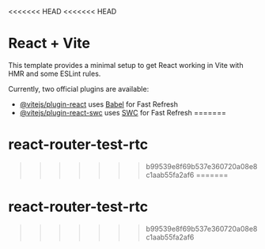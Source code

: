 <<<<<<< HEAD
<<<<<<< HEAD
# React + Vite

This template provides a minimal setup to get React working in Vite with HMR and some ESLint rules.

Currently, two official plugins are available:

- [@vitejs/plugin-react](https://github.com/vitejs/vite-plugin-react/blob/main/packages/plugin-react/README.md) uses [Babel](https://babeljs.io/) for Fast Refresh
- [@vitejs/plugin-react-swc](https://github.com/vitejs/vite-plugin-react-swc) uses [SWC](https://swc.rs/) for Fast Refresh
=======
# react-router-test-rtc
>>>>>>> b99539e8f69b537e360720a08e8c1aab55fa2af6
=======
# react-router-test-rtc
>>>>>>> b99539e8f69b537e360720a08e8c1aab55fa2af6
